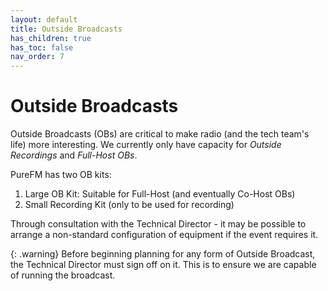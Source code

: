 ```yaml
---
layout: default
title: Outside Broadcasts
has_children: true
has_toc: false
nav_order: 7
---
```


# Outside Broadcasts

Outside Broadcasts (OBs) are critical to make radio (and the tech team's life) more interesting. We currently only have capacity for *Outside Recordings* and *Full-Host OBs*.

PureFM has two OB kits:
1. Large OB Kit: Suitable for Full-Host (and eventually Co-Host OBs)
2. Small Recording Kit (only to be used for recording)

Through consultation with the Technical Director - it may be possible to arrange a non-standard configuration of equipment if the event requires it. 

{: .warning}
Before beginning planning for any form of Outside Broadcast, the Technical Director must sign off on it. This is to ensure we are capable of running the broadcast.